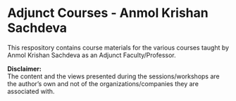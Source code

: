 # Adjunct Courses - Anmol Krishan Sachdeva

This respository contains course materials for the various courses taught by Anmol Krishan Sachdeva as an Adjunct Faculty/Professor.

**Disclaimer:**</br>
The content and the views presented during the sessions/workshops are the author’s own and not of the organizations/companies they are associated with.
